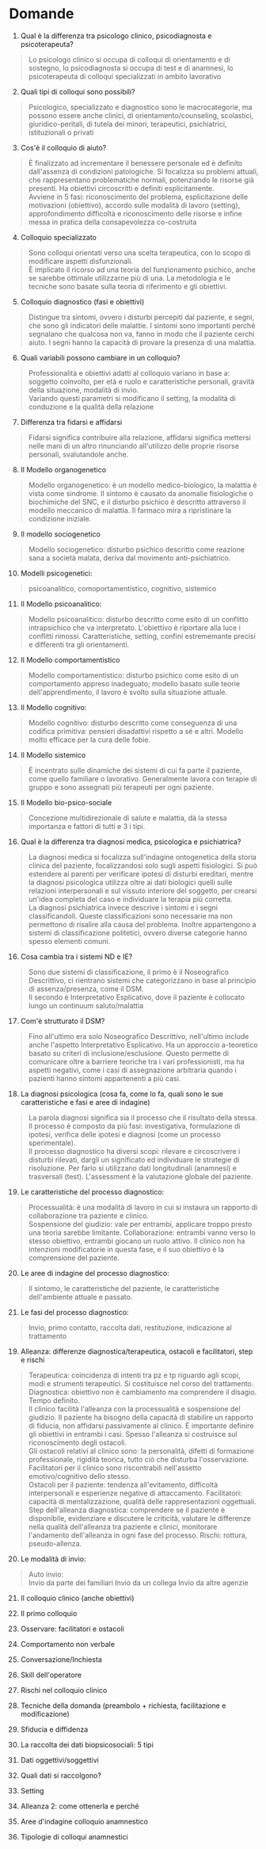 # Domande


1. Qual è la differenza tra psicologo clinico, psicodiagnosta e psicoterapeuta?

> Lo psicologo clinico si occupa di colloqui di orientamento e di sostegno, lo psicodiagnosta si occupa di test e di anamnesi, lo psicoterapeuta di colloqui specializzati in ambito lavorativo

2. Quali tipi di colloqui sono possibili?

> Psicologico, specializzato e diagnostico sono le macrocategorie, ma possono essere anche clinici, di orientamento/counseling, scolastici, giuridico-peritali, di tutela dei minori, terapeutici, psichiatrici, istituzionali o privati

3. Cos'è il colloquio di aiuto?

> È finalizzato ad incrementare il benessere personale ed è definito dall'assenza di condizioni patologiche. Si focalizza su problemi attuali, 
che rappresentano problematiche normali, potenziando le risorse già presenti. Ha obiettivi circoscritti e definiti esplicitamente.  
Avviene in 5 fasi: riconoscimento del problema, esplicitazione delle motivazioni (obiettivo), accordo sulle modalità di lavoro (setting), approfondimento difficoltà e riconoscimento delle risorse e infine messa in pratica della consapevolezza co-costruita

4. Colloquio specializzato

> Sono colloqui orientati verso una scelta terapeutica, con lo scopo di modificare aspetti disfunzionali.  
È implicato il ricorso ad una teoria del funzionamento psichico, anche se sarebbe ottimale utilizzarne più di una. La metodologia e le tecniche sono basate sulla teoria di riferimento e gli obiettivi. 

5. Colloquio diagnostico (fasi e obiettivi)

> Distingue tra sintomi, ovvero i disturbi percepiti dal paziente, e segni, che sono gli indicatori delle malattie. I sintomi sono importanti perché segnalano che qualcosa non va, fanno in modo che il paziente cerchi aiuto. I segni hanno la capacità di provare la presenza di una malattia.

6. Quali variabili possono cambiare in un colloquio? 

> Professionalità e obiettivi adatti al colloquio variano in base a: soggetto coinvolto, per età e ruolo e caratteristiche personali, gravità della situazione, modalità di invio.  
Variando questi parametri si modificano il setting, la modalità di conduzione e la qualità della relazione

7. Differenza tra fidarsi e affidarsi

> Fidarsi significa contribuire alla relazione, affidarsi significa mettersi nelle mani di un altro rinunciando all'utilizzo delle proprie risorse personali, svalutandole anche.


8. Il Modello organogenetico

> Modello organogenetico: è un modello medico-biologico, la malattia è vista come sindrome. Il sintomo è causato da anomalie fisiologiche o biochimiche del SNC, e il disturbo psichico è descritto attraverso il modello meccanico di malattia. Il farmaco mira a ripristinare la condizione iniziale.  

9. Il modello sociogenetico

> Modello sociogenetico: disturbo psichico descritto come reazione sana a società malata, deriva dal movimento anti-psichiatrico.  

10. Modelli psicogenetici:

> psicoanalitico, comoportamentistico, cognitivo, sistemico

11. Il Modello psicoanalitico:

> Modello psicoanalitico: disturbo descritto come esito di un conflitto intrapsichico che va interpretato. L'obiettivo è riportare alla luce i conflitti rimossi. Caratteristiche, setting, confini estrememante precisi e differenti tra gli orientamenti.  

12. Il Modello comportamentistico


> Modello comportamentistico: disturbo psichico come esito di un comportamento appreso inadeguato; modello basato sulle teorie dell'apprendimento, il lavoro è svolto sulla situazione attuale.  

13. Il Modello cognitivo:

> Modello cognitivo: disturbo descritto come conseguenza di una codifica primitiva: pensieri disadattivi rispetto a sé e altri. Modello molto efficace per la cura delle fobie.

14. Il Modello sistemico

> È incentrato sulle dinamiche dei sistemi di cui fa parte il paziente, come quello familiare o lavorativo. Generalmente lavora con terapie di gruppo e sono assegnati più terapeuti per ogni paziente.

15. Il Modello bio-psico-sociale

> Concezione multidirezionale di salute e malattia, dà la stessa importanza e fattori di tutti e 3 i tipi.


16. Qual è la differenza tra diagnosi medica, psicologica e psichiatrica?

> La diagnosi medica si focalizza sull'indagine ontogenetica della storia clinica del paziente, focalizzandosi solo sugli aspetti fisiologici. Si può estendere ai parenti per verificare ipotesi di disturbi ereditari, mentre la diagnosi psicologica utilizza oltre ai dati biologici quelli sulle relazioni interpersonali e sul vissuto interiore del soggetto, per crearsi un'idea completa del caso e individuare la terapia più corretta.  
La diagnosi psichiatrica invece descrive i sintomi e i segni classificandoli. Queste classificazioni sono necessarie ma non permettono di risalire alla causa del problema. Inoltre appartengono a sistemi di classificazione politetici, ovvero diverse categorie hanno spesso elementi comuni.

16. Cosa cambia tra i sistemi ND e IE?

> Sono due sistemi di classificazione, il primo è il Noseografico Descrittivo, ci rientrano sistemi che categorizzano in base al principio di assenza/presenza, come il DSM.  
Il secondo è Interpretativo Esplicativo, dove il paziente è collocato lungo un continuum saluto/malattia

17. Com'è strutturato il DSM?

> Fino all'ultimo era solo Noseografico Descrittivo, nell'ultimo include anche l'aspetto Interpretativo Esplicativo. Ha un approccio a-teoretico basato su criteri di inclusione/esclusione. Questo permette di comunicare oltre a barriere teoriche tra i vari professionisti, ma ha aspetti negativi, come i casi di assegnazione arbitraria quando i pazienti hanno sintomi appartenenti a più casi.

18. La diagnosi psicologica (cosa fa, come lo fa, quali sono le sue caratteristiche e fasi e aree di indagine)

> La parola diagnosi significa sia il processo che il risultato della stessa. Il processo è composto da più fasi: investigativa, formulazione di ipotesi, verifica delle ipotesi e diagnosi (come un processo sperimentale).  
Il processo diagnostico ha diversi scopi: rilevare e circoscrivere i disturbi rilevati, dargli un significato ed individuare le strategie di risoluzione. Per farlo si utilizzano dati longitudinali (anamnesi) e trasversali (test). L'assessment è la valutazione globale del paziente.

19. Le caratteristiche del processo diagnostico:

> Processualità: è una modalità di lavoro in cui si instaura un rapporto di collaborazione tra paziente e clinico.  
Sospensione del giudizio: vale per entrambi, applicare troppo presto una teoria sarebbe limitante.
Collaborazione: entrambi vanno verso lo stesso obiettivo, entrambi giocano un ruolo attivo. Il clinico non ha intenzioni modificatorie in questa fase, e il suo obiettivo è la comprensione del paziente.  

20. Le aree di indagine del processo diagnostico:

> Il sintomo, le caratteristiche del paziente, le caratteristiche dell'ambiente attuale e passato.

21. Le fasi del processo diagnostico:

> Invio, primo contatto, raccolta dati, restituzione, indicazione al trattamento

19. Alleanza: differenze diagnostica/terapeutica, ostacoli e facilitatori, step e rischi

> Terapeutica: coincidenza di intenti tra pz e tp riguardo agli scopi, modi e strumenti terapeutici. Si costituisce nel corso del trattamento.  
Diagnostica: obiettivo non è cambiamento ma comprendere il disagio. Tempo definito.  
Il clinico facilità l'alleanza con la processualità e sospensione del giudizio. Il paziente ha bisogno della capacità di stabilire un rapporto di fiducia, non affidarsi passivamente al clinico. È importante definire gli obiettivi in entrambi i casi. Spesso l'alleanza si costruisce sul riconoscimento degli ostacoli.  
Gli ostacoli relativi al clinico sono: la personalità, difetti di formazione professionale, rigidità teorica, tutto ciò che disturba l'osservazione.
Facilitatori per il clinico sono riscontrabili nell'assetto emotivo/cognitivo dello stesso.  
Ostacoli per il paziente: tendenza all'evitamento, difficoltà interpersonali e esperienze negative di attaccamento.
Facilitatori: capacità di mentalizzazione, qualità delle rappresentazioni oggettuali.  
Step dell'alleanza diagnostica: comprendere se il paziente è disponibile, evidenziare e discutere le criticità, valutare le differenze nella qualità dell'alleanza tra paziente e clinici, monitorare l'andamento dell'alleanza in ogni fase del processo.
Rischi: rottura, pseudo-allenza.

20. Le modalità di invio:

> Auto invio:  
Invio da parte dei familiari
Invio da un collega
Invio da altre agenzie

21. Il colloquio clinico (anche obiettivi)

>

22. Il primo colloquio

>

23. Osservare: facilitatori e ostacoli

>

24. Comportamento non verbale

>

25. Conversazione/Inchiesta

>

26. Skill dell'operatore

>

27. Rischi nel colloquio clinico

>

28. Tecniche della domanda (preambolo + richiesta, facilitazione e modificazione)

>

29. Sfiducia e diffidenza

>

30. La raccolta dei dati biopsicosociali: 5 tipi

>

31. Dati oggettivi/soggettivi

>

32. Quali dati si raccolgono?

>

33. Setting 

>

34. Alleanza 2: come ottenerla e perché

>

35. Aree d'indagine colloquio anamnestico

>

36. Tipologie di colloqui anamnestici

>


